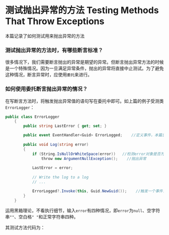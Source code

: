 # 测试抛出异常的方法 Testing Methods That Throw Exceptions
本篇记录了如何测试用来抛出异常的方法

### 测试抛出异常的方法时，有哪些断言标准？
很多情况下，我们需要断言抛出的异常是期望的异常。但断言抛出异常方法的时候是一个特殊情况。因为一旦满足异常条件，抛出的异常将直接中止测试。为了避免这种情况，断言异常时，应使用`委托`来进行。

### 如何使用委托断言抛出异常的情况？
在写断言方法时，将触发抛出异常值的语句写在委托中即可。如上篇的例子受测类`ErrorLogger`：
```c#
public class ErrorLogger
    {
        public string LastError { get; set; }

        public event EventHandler<Guid> ErrorLogged;    //定义事件，本篇忽略这个部分
        
        public void Log(string error)
        {
            if (String.IsNullOrWhiteSpace(error))   //检测error对象是否为空
                throw new ArgumentNullException();    //抛出异常
                
            LastError = error;
            
            // Write the log to a log
            // ...

            ErrorLogged?.Invoke(this, Guid.NewGuid());    //触发一个事件，本篇忽略这个部分
        }
    }
```
运用黑箱理论，不看执行细节，输入`error`有四种情况，即`error`为`null`、空字符串`""`、空白格`" "`和正常字符串四种。

其测试方法代码为：
